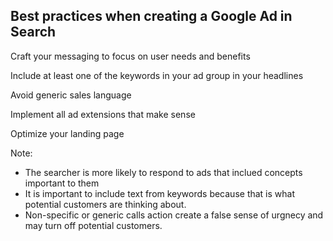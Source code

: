## Best practices when creating a Google Ad in Search

Craft your messaging to focus on user needs and benefits

Include at least one of the keywords in your ad group in your headlines

Avoid generic sales language

Implement all ad extensions that make sense 

Optimize your landing page




Note:
- The searcher is more likely to respond to ads that inclued concepts important to them
- It is important to include text from keywords because that is what potential customers are thinking about.
- Non-specific or generic calls action create a false sense of urgnecy and may turn off potential customers.








